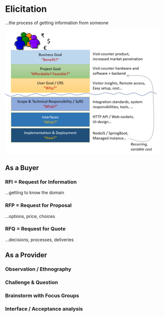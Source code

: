 # Elicitation

...the process of getting information from someone

![businessvalue](images/value-chain.png "business value chain")

## As a Buyer

### RFI = Request for Information

...getting to know the domain

### RFP = Request for Proposal

...options, price, choices

### RFQ = Request for Quote

...decisions, processes, deliveries

## As a Provider

### Observation / Ethnography


### Challenge & Question


### Brainstorm with Focus Groups


### Interface / Acceptance analysis

